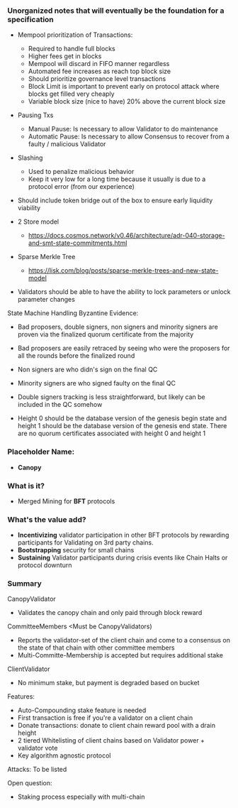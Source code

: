 ### Unorganized notes that will eventually be the foundation for a specification

- Mempool prioritization of Transactions:
    - Required to handle full blocks
    - Higher fees get in blocks
    - Mempool will discard in FIFO manner regardless
    - Automated fee increases as reach top block size
    - Should prioritize governance level transactions
    - Block Limit is important to prevent early on protocol attack where blocks get filled very cheaply
    - Variable block size (nice to have) 20% above the current block size

- Pausing Txs
    - Manual Pause: Is necessary to allow Validator to do maintenance
    - Automatic Pause: Is necessary to allow Consensus to recover from a faulty / malicious Validator

- Slashing
    - Used to penalize malicious behavior
    - Keep it very low for a long time because it usually is due to a protocol error (from our experience)

- Should include token bridge out of the box to ensure early liquidity viability

- 2 Store model
    - https://docs.cosmos.network/v0.46/architecture/adr-040-storage-and-smt-state-commitments.html

- Sparse Merkle Tree
    - https://lisk.com/blog/posts/sparse-merkle-trees-and-new-state-model

- Validators should be able to have the ability to lock parameters or unlock parameter changes

State Machine Handling Byzantine Evidence:

- Bad proposers, double signers, non signers and minority signers are proven via the finalized quorum certificate from
  the majority
- Bad proposers are easily retraced by seeing who were the proposers for all the rounds before the finalized round
- Non signers are who didn's sign on the final QC
- Minority signers are who signed faulty on the final QC
- Double signers tracking is less straightforward, but likely can be included in the QC somehow

- Height 0 should be the database version of the genesis begin state and height 1 should be the database version of the 
  genesis end state. There are no quorum certificates associated with height 0 and height 1

### Placeholder Name:

- **Canopy**

### What is it?

- Merged Mining for **BFT** protocols

### What's the value add?

- **Incentivizing** validator participation in other BFT protocols by rewarding participants for Validating on 3rd party
  chains.
- **Bootstrapping** security for small chains
- **Sustaining** Validator participants during crisis events like Chain Halts or protocol downturn

### Summary

CanopyValidator

- Validates the canopy chain and only paid through block reward

CommitteeMembers <Must be CanopyValidators)

- Reports the validator-set of the client chain and come to a consensus on the state of that chain with other committee
  members
- Multi-Committe-Membership is accepted but requires additional stake

ClientValidator

- No minimum stake, but payment is degraded based on bucket

Features:

- Auto-Compounding stake feature is needed
- First transaction is free if you're a validator on a client chain
- Donate transactions: donate to client chain reward pool with a drain height
- 2 tiered Whitelisting of client chains based on Validator power + validator vote
- Key algorithm agnostic protocol

Attacks:
To be listed

Open question:

- Staking process especially with multi-chain
